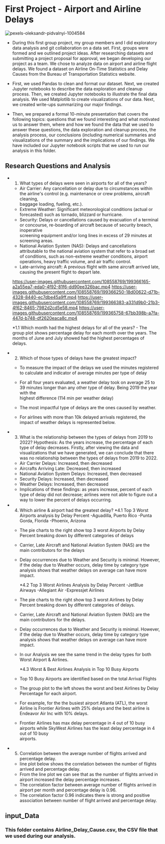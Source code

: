 # First Project - Airport and Airline Delays

![pexels-oleksandr-pidvalnyi-1004584](https://user-images.githubusercontent.com/108558769/199157699-e61fdfb5-9313-44c7-a1d8-2a51bbf2eb41.jpeg)

* During this first group project, my group members and I did exploratory data analysis and git collaboration on a data set. First, groups were formed and we outlined project ideas. After researching datasets and submitting a project proposal for approval, we began developing our project as a team. We chose to analyze data on airport and airline flight delays. We found a dataset on Airline On-Time Statistics and Delay Causes from the Bureau of Transportation Statistics website.

* First, we used Pandas to clean and format our dataset. Next, we created Jupyter notebooks to describe the data exploration and cleanup process. Then, we created Jupyter notebooks to illustrate the final data analysis. We used Matplotlib to create visualizations of our data. Next, we created write-ups summarizing our major findings. 

* Then, we prepared a formal 10-minute presentation that covers the following topics: questions that we found interesting and what motivated us to answer them, where and how we found the data that we used to answer these questions, the data exploration and cleanup process, the analysis process, our conclusions (including numerical summaries and visualizations of the summary and the implications of our findings. We have included our Jupyter notebook scripts that we used to run our analysis in this folder.

## Research Questions and Analysis

* 1. What types of delays were seen in airports for all of the years?
   - Air Carrier: Any cancellation or delay due to circumstances within the airline's control (e.g. maintenance or crew problems, aircraft cleaning,    
     baggage loading, fueling, etc.).
   - Extreme Weather: Significant meteorological conditions (actual or forecasted) such as tornado, blizzard or hurricane.
   - Security: Delays or cancellations caused by evacuation of a terminal or concourse, re-boarding of aircraft because of security breach, inoperative     
     screening equipment and/or long lines in excess of 29 minutes at screening areas.
   - National Aviation System (NAS): Delays and cancellations attributable to the national aviation system that refer to a broad set of conditions, such as      non-extreme weather conditions, airport operations, heavy traffic volume, and air traffic control.
   - Late-arriving aircraft: A previous flight with same aircraft arrived late, causing the present flight to depart late.
    
    https://user-images.githubusercontent.com/108558769/199366165-a2a55ea7-eda0-4f92-81f6-dd90ee326bac.mp4
    https://user-images.githubusercontent.com/108558769/199366250-18d00622-d71b-4328-8440-ec7dbe45a9ff.mp4
    https://user-images.githubusercontent.com/108558769/199366383-a331d9b0-21b3-4f62-8465-7982d2cd5e58.mp4
    https://user-images.githubusercontent.com/108558769/199365758-67bb398b-a7fa-447d-b748-df2620eaca8c.mp4
    
    
    *1.1 Which month had the highest delays for all of the years?
      - The group plot shows percentage delay for each month over the years. The months of June and July showed had the highest percentages of delays.
        


* 2. Which of those types of delays have the greatest impact?
  - To measure the impact of the delays we used the minutes registered to calculate and indicator of average minutes per type of delay
  - For all four years evaluated, a weather delay took on average 25 to 39 minutes longer than any other type of delay. Being 2019 the year with the  
    highest difference (114 min per weather delay)
  - The most impactful type of  delays are the ones caused by weather.
  
  - For airlines with more than 10k delayed arrivals registered, the impact of weather delays is represented below.


* 3. What is the relationship between the types of delays from 2019 to 2022? Hypothesis: As the years increase, the percentage of each type of delay 
    decreases. 
    Firstly, after viewing the data and visualizations that we have generated, we can conclude that there was no relationship between the types of delays 
    from 2019 to 2022.
  - Air Carrier Delays: Increased, then decreased
  - Aircrafts Arriving Late:  Decreased, then increased
  - National Aviation System Delays: Increased, then decreased
  - Security Delays: Increased, then decreased
  - Weather Delays: Increased, then decreased
  - Implications of these findings: as years increase, percent of each type of delay did not decrease; airlines were not able to figure out a way to lower 
    the percent of delays occurring.
    
    
* 4. Which airline & airport had the greatest delay?
    *4.1  Top 3 Worst Airports analysis by Delay Percent
          -Aguadilla, Puerto Rico
          -Punta Gorda, Florida
          -Phoenix, Arizona
  - The pie charts to the right show top 3 worst Airports by Delay Percent breaking down by different categories of delays
  - Carrier, Late Aircraft and National Aviation System (NAS) are the main contributors for the delays 
  - Delay occurrences due to Weather and Security is minimal. However, if the delay due to Weather occurs, delay time by category type  analysis shows that 
    weather delays on average can have more impact.

    *4.2  Top 3 Worst Airlines Analysis by Delay Percent
          -JetBlue Airways
          -Allegiant Air
          -Expressjet Airlines
  - The pie charts to the right show top 3 worst Airlines by Delay Percent breaking down by different categories of delays.
  - Carrier, Late Aircraft and National Aviation System (NAS) are the main contributors for the delays.
  - Delay occurrences due to Weather and Security is minimal. However, if the delay due to Weather occurs, delay time by category type  analysis shows that     weather delays on average can have more impact.
  - In our Analysis we see the same trend in the delay types for both Worst Airport & Airlines.

    *4.3  Worst & Best Airlines Analysis in Top 10 Busy Airports
  - Top 10 Busy Airports are identified based on the total Arrival Flights
  - The group plot to the left shows the worst and best Airlines by Delay Percentage for each airport.
  - For example, for the the busiest airport Atlanta (ATL), the worst Airline is Frontier Airlines with 25% delays and the best airline is Endeavor Air Inc     with 10% delays.
  - Frontier Airlines has max delay percentage in 4 out of 10 busy airports while SkyWest Airlines has the least delay percentage in 4 out of 10 busy     
    airports. 


* 5. Correlation between the average  number of flights arrived and percentage delay.
  - line plot below shows  the correlation between the number of flights arrived and   percentage delay.
  - From the line plot we can see that as the number of flights arrived in airport increased the delay percentage increases.
  - The correlation factor between  average number of flights arrived in airport per month and percentage delay is 0.96.
  - The correlation factor 0.96 indicates there is strong and positive association between number of flight arrived and percentage delay.

    
    
    

## input_Data
### This folder contains Airline_Delay_Cause.csv, the CSV file that we used during our analysis.
